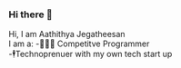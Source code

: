 ### Hi there 👋

Hi, I am Aathithya Jegatheesan <br />
I am a:
-🧑🏾‍💻 Competitve Programmer<br />
-🕴️Technoprenuer with my own tech start up<br />

